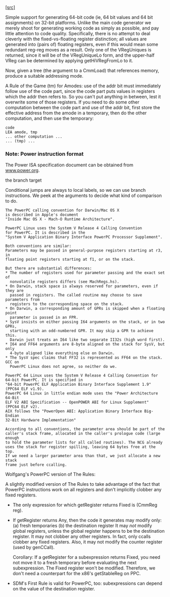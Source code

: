 [[src]](https://github.com/ghc/ghc/tree/master/compiler/nativeGen/PPC/CodeGen.hs)

Simple support for generating 64-bit code (ie, 64 bit values and 64
bit assignments) on 32-bit platforms.  Unlike the main code generator
we merely shoot for generating working code as simply as possible, and
pay little attention to code quality.  Specifically, there is no
attempt to deal cleverly with the fixed-vs-floating register
distinction; all values are generated into (pairs of) floating
registers, even if this would mean some redundant reg-reg moves as a
result.  Only one of the VRegUniques is returned, since it will be
of the VRegUniqueLo form, and the upper-half VReg can be determined
by applying getHiVRegFromLo to it.



Now, given a tree (the argument to a CmmLoad) that references memory,
produce a suitable addressing mode.

A Rule of the Game (tm) for Amodes: use of the addr bit must
immediately follow use of the code part, since the code part puts
values in registers which the addr then refers to.  So you can't put
anything in between, lest it overwrite some of those registers.  If
you need to do some other computation between the code part and use of
the addr bit, first store the effective address from the amode in a
temporary, then do the other computation, and then use the temporary:

    code
    LEA amode, tmp
    ... other computation ...
    ... (tmp) ...


### Note: Power instruction format

The Power ISA specification document can be obtained from www.power.org.


the branch target


Conditional jumps are always to local labels, so we can use branch
instructions.  We peek at the arguments to decide what kind of
comparison to do.



    The PowerPC calling convention for Darwin/Mac OS X
    is described in Apple's document
    "Inside Mac OS X - Mach-O Runtime Architecture".

    PowerPC Linux uses the System V Release 4 Calling Convention
    for PowerPC. It is described in the
    "System V Application Binary Interface PowerPC Processor Supplement".

    Both conventions are similar:
    Parameters may be passed in general-purpose registers starting at r3, in
    floating point registers starting at f1, or on the stack.

    But there are substantial differences:
    * The number of registers used for parameter passing and the exact set of
      nonvolatile registers differs (see MachRegs.hs).
    * On Darwin, stack space is always reserved for parameters, even if they are
      passed in registers. The called routine may choose to save parameters from
      registers to the corresponding space on the stack.
    * On Darwin, a corresponding amount of GPRs is skipped when a floating point
      parameter is passed in an FPR.
    * SysV insists on either passing I64 arguments on the stack, or in two GPRs,
      starting with an odd-numbered GPR. It may skip a GPR to achieve this.
      Darwin just treats an I64 like two separate II32s (high word first).
    * I64 and FF64 arguments are 8-byte aligned on the stack for SysV, but only
      4-byte aligned like everything else on Darwin.
    * The SysV spec claims that FF32 is represented as FF64 on the stack. GCC on
      PowerPC Linux does not agree, so neither do we.

    PowerPC 64 Linux uses the System V Release 4 Calling Convention for
    64-bit PowerPC. It is specified in
    "64-bit PowerPC ELF Application Binary Interface Supplement 1.9"
    (PPC64 ELF v1.9).
    PowerPC 64 Linux in little endian mode uses the "Power Architecture 64-Bit
    ELF V2 ABI Specification -- OpenPOWER ABI for Linux Supplement"
    (PPC64 ELF v2).
    AIX follows the "PowerOpen ABI: Application Binary Interface Big-Endian
    32-Bit Hardware Implementation"

    According to all conventions, the parameter area should be part of the
    caller's stack frame, allocated in the caller's prologue code (large enough
    to hold the parameter lists for all called routines). The NCG already
    uses the stack for register spilling, leaving 64 bytes free at the top.
    If we need a larger parameter area than that, we just allocate a new stack
    frame just before ccalling.



Wolfgang's PowerPC version of The Rules:

A slightly modified version of The Rules to take advantage of the fact
that PowerPC instructions work on all registers and don't implicitly
clobber any fixed registers.

* The only expression for which getRegister returns Fixed is (CmmReg reg).

* If getRegister returns Any, then the code it generates may modify only:
        (a) fresh temporaries
        (b) the destination register
  It may *not* modify global registers, unless the global
  register happens to be the destination register.
  It may not clobber any other registers. In fact, only ccalls clobber any
  fixed registers.
  Also, it may not modify the counter register (used by genCCall).

  Corollary: If a getRegister for a subexpression returns Fixed, you need
  not move it to a fresh temporary before evaluating the next subexpression.
  The Fixed register won't be modified.
  Therefore, we don't need a counterpart for the x86's getStableReg on PPC.

* SDM's First Rule is valid for PowerPC, too: subexpressions can depend on
  the value of the destination register.
